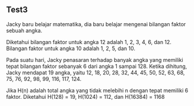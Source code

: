 ## Test3

Jacky baru belajar matematika, dia baru belajar mengenai bilangan faktor sebuah angka.

Diketahui bilangan faktor untuk angka 12 adalah 1, 2, 3, 4, 6, dan 12. Bilangan faktor untuk angka 10 adalah 1, 2, 5, dan 10.

Pada suatu hari, Jacky penasaran terhadap banyak angka yang memiliki tepat bilangan faktor sebanyak 6 dari angka 1 sampai 128. Ketika dihitung, Jacky mendapat 19 angka, yaitu 12, 18, 20, 28, 32, 44, 45, 50, 52, 63, 68, 75, 76, 92, 98, 99, 116, 117, 124.

Jika H(n) adalah total angka yang tidak melebihi n dengan tepat memiliki 6 faktor.
Diketahui H(128) = 19, H(1024) = 112, dan H(16384) = 1168 

